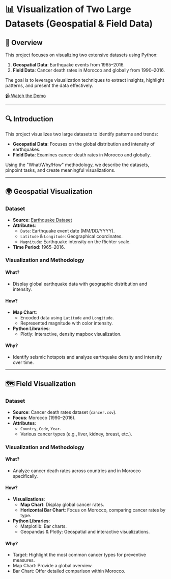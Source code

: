 # 📊 Visualization of Two Large Datasets (Geospatial & Field Data)
## 🌟 Overview  
This project focuses on visualizing two extensive datasets using Python:  
1. **Geospatial Data**: Earthquake events from 1965–2016.  
2. **Field Data**: Cancer death rates in Morocco and globally from 1990–2016.  

The goal is to leverage visualization techniques to extract insights, highlight patterns, and present the data effectively.  

[📹 Watch the Demo](https://www.youtube.com/watch?v=k-rFz0Z0vHg)  

---

## 🔍 Introduction  
This project visualizes two large datasets to identify patterns and trends:  
- **Geospatial Data**: Focuses on the global distribution and intensity of earthquakes.  
- **Field Data**: Examines cancer death rates in Morocco and globally.  

Using the "What/Why/How" methodology, we describe the datasets, pinpoint tasks, and create meaningful visualizations.  

---

## 🌍 Geospatial Visualization  

### Dataset  
- **Source**: [Earthquake Dataset](https://raw.githubusercontent.com/plotly/datasets/master/earthquakes-23k.csv)  
- **Attributes**:  
  - `Date`: Earthquake event date (MM/DD/YYYY).  
  - `Latitude` & `Longitude`: Geographical coordinates.  
  - `Magnitude`: Earthquake intensity on the Richter scale.  
- **Time Period**: 1965–2016.  

### Visualization and Methodology  
#### What?  
- Display global earthquake data with geographic distribution and intensity.  

#### How?  
- **Map Chart**:  
  - Encoded data using `Latitude` and `Longitude`.  
  - Represented magnitude with color intensity.  
- **Python Libraries**:  
  - Plotly: Interactive, density mapbox visualization.  

#### Why?  
- Identify seismic hotspots and analyze earthquake density and intensity over time.  

---

## 🗺️ Field Visualization  

### Dataset  
- **Source**: Cancer death rates dataset (`cancer.csv`).  
- **Focus**: Morocco (1990–2016).  
- **Attributes**:  
  - `Country`, `Code`, `Year`.  
  - Various cancer types (e.g., liver, kidney, breast, etc.).  

### Visualization and Methodology  
#### What?  
- Analyze cancer death rates across countries and in Morocco specifically.  

#### How?  
- **Visualizations**:  
  - **Map Chart**: Display global cancer rates.  
  - **Horizontal Bar Chart**: Focus on Morocco, comparing cancer rates by type.  
- **Python Libraries**:  
  - Matplotlib: Bar charts.  
  - Geopandas & Plotly: Geospatial and interactive visualizations.  

#### Why?  
- Target: Highlight the most common cancer types for preventive measures.  
- Map Chart: Provide a global overview.  
- Bar Chart: Offer detailed comparison within Morocco.  


